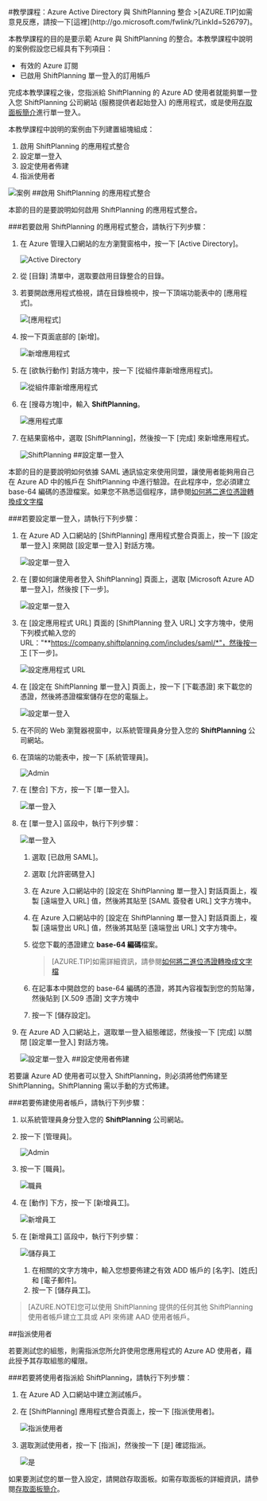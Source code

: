 <properties pageTitle="教學課程：Azure Active Directory 與 ShiftPlanning 整合 | Microsoft Azure" description="了解如何使用 ShiftPlanning 搭配 Azure Active Directory 來啟用單一登入、自動化佈建和更多功能！" services="active-directory" authors="MarkusVi"  documentationCenter="na" manager="stevenpo"/>
<tags ms.service="active-directory" ms.devlang="na" ms.topic="article" ms.tgt_pltfrm="na" ms.workload="identity" ms.date="08/01/2015" ms.author="markvi" />
#教學課程：Azure Active Directory 與 ShiftPlanning 整合
>[AZURE.TIP]如需意見反應，請按一下[這裡](http://go.microsoft.com/fwlink/?LinkId=526797)。
  
本教學課程的目的是要示範 Azure 與 ShiftPlanning 的整合。本教學課程中說明的案例假設您已經具有下列項目：

-   有效的 Azure 訂閱
-   已啟用 ShiftPlanning 單一登入的訂用帳戶
  
完成本教學課程之後，您指派給 ShiftPlanning 的 Azure AD 使用者就能夠單一登入您 ShiftPlanning 公司網站 (服務提供者起始登入) 的應用程式，或是使用[存取面板簡介](https://msdn.microsoft.com/library/dn308586)進行單一登入。
  
本教學課程中說明的案例由下列建置組塊組成：

1.  啟用 ShiftPlanning 的應用程式整合
2.  設定單一登入
3.  設定使用者佈建
4.  指派使用者

![案例](./media/active-directory-saas-shiftplanning-tutorial/IC786612.png "案例")
##啟用 ShiftPlanning 的應用程式整合
  
本節的目的是要說明如何啟用 ShiftPlanning 的應用程式整合。

###若要啟用 ShiftPlanning 的應用程式整合，請執行下列步驟：

1.  在 Azure 管理入口網站的左方瀏覽窗格中，按一下 [Active Directory]。

    ![Active Directory](./media/active-directory-saas-shiftplanning-tutorial/IC700993.png "Active Directory")

2.  從 [目錄] 清單中，選取要啟用目錄整合的目錄。

3.  若要開啟應用程式檢視，請在目錄檢視中，按一下頂端功能表中的 [應用程式]。

    ![[應用程式]](./media/active-directory-saas-shiftplanning-tutorial/IC700994.png "[應用程式]")

4.  按一下頁面底部的 [新增]。

    ![新增應用程式](./media/active-directory-saas-shiftplanning-tutorial/IC749321.png "新增應用程式")

5.  在 [欲執行動作] 對話方塊中，按一下 [從組件庫新增應用程式]。

    ![從組件庫新增應用程式](./media/active-directory-saas-shiftplanning-tutorial/IC749322.png "從組件庫新增應用程式")

6.  在 [搜尋方塊]中，輸入 **ShiftPlanning**。

    ![應用程式庫](./media/active-directory-saas-shiftplanning-tutorial/IC786613.png "應用程式庫")

7.  在結果窗格中，選取 [ShiftPlanning]，然後按一下 [完成] 來新增應用程式。

    ![ShiftPlanning](./media/active-directory-saas-shiftplanning-tutorial/IC786614.png "ShiftPlanning")
##設定單一登入
  
本節的目的是要說明如何依據 SAML 通訊協定來使用同盟，讓使用者能夠用自己在 Azure AD 中的帳戶在 ShiftPlanning 中進行驗證。在此程序中，您必須建立 base-64 編碼的憑證檔案。如果您不熟悉這個程序，請參閱[如何將二進位憑證轉換成文字檔](http://youtu.be/PlgrzUZ-Y1o)

###若要設定單一登入，請執行下列步驟：

1.  在 Azure AD 入口網站的 [ShiftPlanning] 應用程式整合頁面上，按一下 [設定單一登入] 來開啟 [設定單一登入] 對話方塊。

    ![設定單一登入](./media/active-directory-saas-shiftplanning-tutorial/IC786615.png "設定單一登入")

2.  在 [要如何讓使用者登入 ShiftPlanning] 頁面上，選取 [Microsoft Azure AD 單一登入]，然後按 [下一步]。

    ![設定單一登入](./media/active-directory-saas-shiftplanning-tutorial/IC786616.png "設定單一登入")

3.  在 [設定應用程式 URL] 頁面的 [ShiftPlanning 登入 URL] 文字方塊中，使用下列模式輸入您的 URL："**https://company.shiftplanning.com/includes/saml/*"，然後按一下 [下一步]。

    ![設定應用程式 URL](./media/active-directory-saas-shiftplanning-tutorial/IC786617.png "設定應用程式 URL")

4.  在 [設定在 ShiftPlanning 單一登入] 頁面上，按一下 [下載憑證] 來下載您的憑證，然後將憑證檔案儲存在您的電腦上。

    ![設定單一登入](./media/active-directory-saas-shiftplanning-tutorial/IC786618.png "設定單一登入")

5.  在不同的 Web 瀏覽器視窗中，以系統管理員身分登入您的 **ShiftPlanning** 公司網站。

6.  在頂端的功能表中，按一下 [系統管理員]。

    ![Admin](./media/active-directory-saas-shiftplanning-tutorial/IC786619.png "Admin")

7.  在 [整合] 下方，按一下 [單一登入]。

    ![單一登入](./media/active-directory-saas-shiftplanning-tutorial/IC786620.png "單一登入")

8.  在 [單一登入] 區段中，執行下列步驟：

    ![單一登入](./media/active-directory-saas-shiftplanning-tutorial/IC786905.png "單一登入")

    1.  選取 [已啟用 SAML]。
    2.  選取 [允許密碼登入]
    3.  在 Azure 入口網站中的 [設定在 ShiftPlanning 單一登入] 對話頁面上，複製 [遠端登入 URL] 值，然後將其貼至 [SAML 簽發者 URL] 文字方塊中。
    4.  在 Azure 入口網站中的 [設定在 ShiftPlanning 單一登入] 對話頁面上，複製 [遠端登出 URL] 值，然後將其貼至 [遠端登出 URL] 文字方塊中。
    5.  從您下載的憑證建立 **base-64 編碼**檔案。  

        >[AZURE.TIP]如需詳細資訊，請參閱[如何將二進位憑證轉換成文字檔](http://youtu.be/PlgrzUZ-Y1o)

    6.  在記事本中開啟您的 base-64 編碼的憑證，將其內容複製到您的剪貼簿，然後貼到 [X.509 憑證] 文字方塊中
    7.  按一下 [儲存設定]。

9.  在 Azure AD 入口網站上，選取單一登入組態確認，然後按一下 [完成] 以關閉 [設定單一登入] 對話方塊。

    ![設定單一登入](./media/active-directory-saas-shiftplanning-tutorial/IC786621.png "設定單一登入")
##設定使用者佈建
  
若要讓 Azure AD 使用者可以登入 ShiftPlanning，則必須將他們佈建至 ShiftPlanning。ShiftPlanning 需以手動的方式佈建。

###若要佈建使用者帳戶，請執行下列步驟：

1.  以系統管理員身分登入您的 **ShiftPlanning** 公司網站。

2.  按一下 [管理員]。

    ![Admin](./media/active-directory-saas-shiftplanning-tutorial/IC786619.png "Admin")

3.  按一下 [職員]。

    ![職員](./media/active-directory-saas-shiftplanning-tutorial/IC786623.png "職員")

4.  在 [動作] 下方，按一下 [新增員工]。

    ![新增員工](./media/active-directory-saas-shiftplanning-tutorial/IC786624.png "新增員工")

5.  在 [新增員工] 區段中，執行下列步驟：

    ![儲存員工](./media/active-directory-saas-shiftplanning-tutorial/IC786625.png "儲存員工")

    1.  在相關的文字方塊中，輸入您想要佈建之有效 ADD 帳戶的 [名字]、[姓氏] 和 [電子郵件]。
    2.  按一下 [儲存員工]。

>[AZURE.NOTE]您可以使用 ShiftPlanning 提供的任何其他 ShiftPlanning 使用者帳戶建立工具或 API 來佈建 AAD 使用者帳戶。

##指派使用者
  
若要測試您的組態，則需指派您所允許使用您應用程式的 Azure AD 使用者，藉此授予其存取組態的權限。

###若要將使用者指派給 ShiftPlanning，請執行下列步驟：

1.  在 Azure AD 入口網站中建立測試帳戶。

2.  在 [ShiftPlanning] 應用程式整合頁面上，按一下 [指派使用者]。

    ![指派使用者](./media/active-directory-saas-shiftplanning-tutorial/IC786626.png "指派使用者")

3.  選取測試使用者，按一下 [指派]，然後按一下 [是] 確認指派。

    ![是](./media/active-directory-saas-shiftplanning-tutorial/IC767830.png "是")
  
如果要測試您的單一登入設定，請開啟存取面板。如需存取面板的詳細資訊，請參閱[存取面板簡介](https://msdn.microsoft.com/library/dn308586)。

<!---HONumber=August15_HO7-->